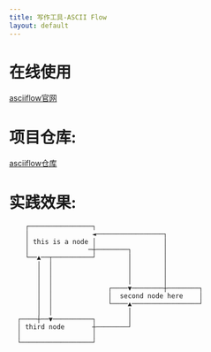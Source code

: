 ```yaml
---
title: 写作工具-ASCII Flow
layout: default
---
```

# 在线使用  
[asciiflow官网]  

# 项目仓库:      
[asciiflow仓库]  

# 实践效果:      
```
    ┌────────────────┐                           
    │                ◄─────────────────┐         
    │ this is a node │                 │         
    │               ─┼────────┐        │         
    └──▲──┬──────────┘        │        │         
       │  │                   │        │         
       │  │                   │        │         
       │  │                   │        │         
       │  │              ┌────▼────────┼────────┐
       │  │              │  second node here    │
       │  │              └────▲─────────────────┘
       │  │                   │                  
  ┌────┼──▼──────────┐        │                  
  │ third node       ┼────────┘                  
  │                  │                           
  └──────────────────┘                           
```

[asciiflow仓库]: https://github.com/lewish/asciiflow
[asciiflow官网]: https://asciiflow.com/
